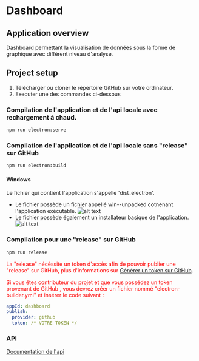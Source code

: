 # Dashboard

## Application overview

Dashboard permettant la visualisation de données sous la forme de graphique avec différent niveau d'analyse.

## Project setup
1) Télécharger ou cloner le répertoire GitHub sur votre ordinateur.
2) Executer une des commandes ci-dessous

### Compilation de l'application et de l'api locale avec rechargement à chaud.
```bash
npm run electron:serve
```

### Compilation de l'application et de l'api locale sans "release" sur GitHub
```bash
npm run electron:build
```
#### Windows
Le fichier qui contient l'application s'appelle 'dist_electron'. 
 * Le fichier possède un fichier appellé win--unpacked cotnenant l'application exécutable. 
 ![alt text](Documentation/pictures/Build/win-unpacked.png)
 * Le fichier possède également un installateur basique de l'application.
 ![alt text](Documentation/pictures/Build/installer.png)

 
### Compilation pour une "release" sur GitHub
```bash
npm run release
```

<span style="color: red;">La "release" nécéssite un token d'accès afin de pouvoir publier une "release" sur GitHub, plus d'informations sur <a href="https://github.com/settings/tokens">Générer un token sur GitHub</a></span>.

<span style="color: red;">Si vous êtes contributeur du projet et que vous possédez un token provenant de GitHub , vous devrez créer un fichier nommé "electron-builder.yml" et insérer le code suivant :  </span>


```yml
appId: dashboard
publish:
  provider: github
  token: /* VOTRE TOKEN */
```
### API

[Documentation de l'api](Documentation/FR/Api/Api_FR.md)
